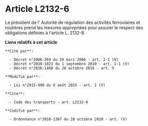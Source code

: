 # Article L2132-6

Le président de l'     Autorité de régulation des activités ferroviaires et routières  prend les mesures appropriées pour
assurer le respect des obligations définies à l'article L. 2132-8.

**Liens relatifs à cet article**

	**Cité par**:

	  - Décret n°2006-369 du 28 mars 2006 - art. 2-1 (V)
	  - Décret n°2010-1023 du 1 septembre 2010 - art. 1-1 (V)
	  - Décret n°2016-1468 du 28 octobre 2016 - art. 5

	**Modifié par**:

	  - Loi n°2015-990 du 6 août 2015 - art. 1 (V)

	**Cite**:

	  - Code des transports - art. L2132-8

	**Codifié par**:

	  - Ordonnance n°2010-1307 du 28 octobre 2010 - art. (V)
